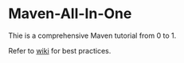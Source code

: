 # Maven-All-In-One

Thie is a comprehensive Maven tutorial from 0 to 1.

Refer to [wiki](https://github.com/YugenFring/Maven-All-In-One/wiki) for best practices.
